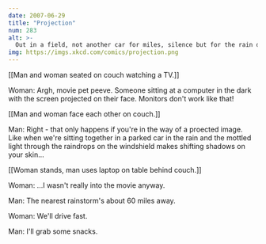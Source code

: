 ```yaml
---
date: 2007-06-29
title: "Projection"
num: 283
alt: >-
  Out in a field, not another car for miles, silence but for the rain drumming on the sunroof, warm thick folds of the blanket hiding wordless fingertip games ...
img: https://imgs.xkcd.com/comics/projection.png
---
```

[[Man and woman seated on couch watching a TV.]]

Woman: Argh, movie pet peeve. Someone sitting at a computer in the dark with the screen projected on their face. Monitors don't work like that!

[[Man and woman face each other on couch.]]

Man: Right - that only happens if you're in the way of a proected image. Like when we're sitting together in a parked car in the rain and the mottled light through the raindrops on the windshield makes shifting shadows on your skin...

[[Woman stands, man uses laptop on table behind couch.]]

Woman: ...I wasn't really into the movie anyway.

Man: The nearest rainstorm's about 60 miles away.

Woman: We'll drive fast.

Man: I'll grab some snacks.

